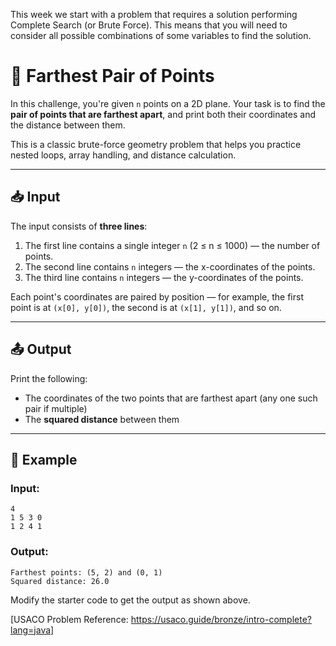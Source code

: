 This week we start with a problem that requires a solution performing Complete Search (or Brute Force). This means that you will need to consider all possible combinations of some variables to find the solution. 

# 🐄 Farthest Pair of Points

In this challenge, you're given `n` points on a 2D plane. Your task is to find the **pair of points that are farthest apart**, and print both their coordinates and the distance between them.

This is a classic brute-force geometry problem that helps you practice nested loops, array handling, and distance calculation.

---

## 📥 Input

The input consists of **three lines**:

1. The first line contains a single integer `n` (2 ≤ n ≤ 1000) — the number of points.
2. The second line contains `n` integers — the x-coordinates of the points.
3. The third line contains `n` integers — the y-coordinates of the points.

Each point's coordinates are paired by position — for example, the first point is at `(x[0], y[0])`, the second is at `(x[1], y[1])`, and so on.

---

## 📤 Output

Print the following:

- The coordinates of the two points that are farthest apart (any one such pair if multiple)
- The **squared distance** between them

---

## 🧪 Example

### Input:
```
4
1 5 3 0
1 2 4 1
```

### Output:
```
Farthest points: (5, 2) and (0, 1)
Squared distance: 26.0
```

Modify the starter code to get the output as shown above. 

[USACO Problem Reference: https://usaco.guide/bronze/intro-complete?lang=java]


